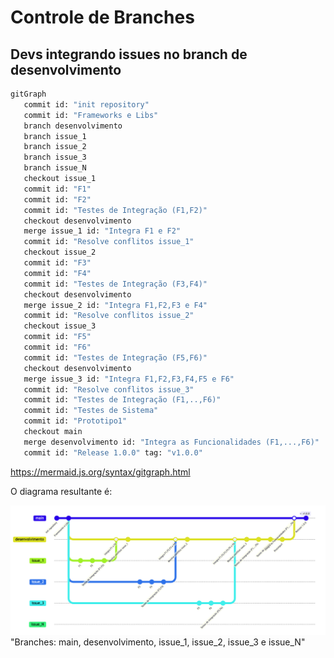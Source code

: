 # Controle de Branches

## Devs integrando issues no branch de desenvolvimento

```bash
gitGraph
   commit id: "init repository"
   commit id: "Frameworks e Libs"
   branch desenvolvimento
   branch issue_1
   branch issue_2
   branch issue_3
   branch issue_N
   checkout issue_1
   commit id: "F1"
   commit id: "F2"
   commit id: "Testes de Integração (F1,F2)"
   checkout desenvolvimento
   merge issue_1 id: "Integra F1 e F2"
   commit id: "Resolve conflitos issue_1"
   checkout issue_2
   commit id: "F3"
   commit id: "F4"
   commit id: "Testes de Integração (F3,F4)"
   checkout desenvolvimento
   merge issue_2 id: "Integra F1,F2,F3 e F4"
   commit id: "Resolve conflitos issue_2"
   checkout issue_3
   commit id: "F5"
   commit id: "F6"
   commit id: "Testes de Integração (F5,F6)"
   checkout desenvolvimento
   merge issue_3 id: "Integra F1,F2,F3,F4,F5 e F6"
   commit id: "Resolve conflitos issue_3"
   commit id: "Testes de Integração (F1,..,F6)"
   commit id: "Testes de Sistema"
   commit id: "Prototipo1"
   checkout main
   merge desenvolvimento id: "Integra as Funcionalidades (F1,...,F6)"
   commit id: "Release 1.0.0" tag: "v1.0.0"
```
https://mermaid.js.org/syntax/gitgraph.html

O diagrama resultante é: 

![Esquema de branches!](https://raw.githubusercontent.com/armandossrecife/mychatbot/main/esquema_branches.png) "Branches: main, desenvolvimento, issue_1, issue_2, issue_3 e issue_N"

